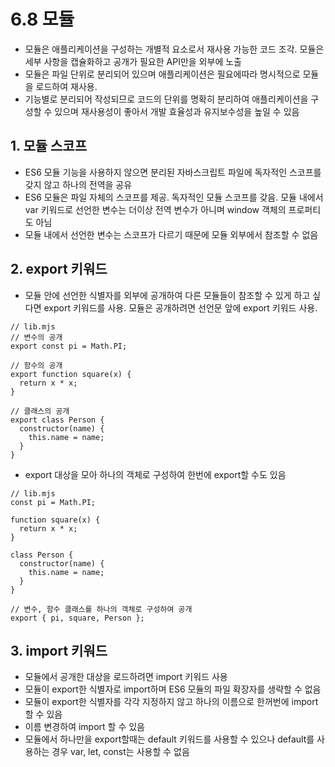 # 6.8 모듈
- 모듈은 애플리케이션을 구성하는 개별적 요소로서 재사용 가능한 코드 조각. 모듈은 세부 사항을 캡슐화하고 공개가 필요한 API만을 외부에 노출
- 모듈은 파일 단위로 분리되어 있으며 애플리케이션은 필요에따라 명시적으로 모듈을 로드하여 재사용.
- 기능별로 분리되어 작성되므로 코드의 단위를 명확히 분리하여 애플리케이션을 구성할 수 있으며 재사용성이 좋아서 개발 효율성과 유지보수성을 높일 수 있음

## 1. 모듈 스코프
- ES6 모듈 기능을 사용하지 않으면 분리된 자바스크립트 파일에 독자적인 스코프를 갖지 않고 하나의 전역을 공유
- ES6 모듈은 파일 자체의 스코프를 제공. 독자적인 모듈 스코프를 갖음. 모듈 내에서 var 키워드로 선언한 변수는 더이상 전역 변수가 아니며 window 객체의 프로퍼티도 아님
- 모듈 내에서 선언한 변수는 스코프가 다르기 때문에 모듈 외부에서 참조할 수 없음

## 2. export 키워드
- 모듈 안에 선언한 식별자를 외부에 공개하여 다른 모듈들이 참조할 수 있게 하고 싶다면 export 키워드를 사용. 모듈은 공개하려면 선언문 앞에 export 키워드 사용.
```
// lib.mjs
// 변수의 공개
export const pi = Math.PI;

// 함수의 공개
export function square(x) {
  return x * x;
}

// 클래스의 공개
export class Person {
  constructor(name) {
    this.name = name;
  }
}
```
- export 대상을 모아 하나의 객체로 구성하여 한번에 export할 수도 있음

```
// lib.mjs
const pi = Math.PI;

function square(x) {
  return x * x;
}

class Person {
  constructor(name) {
    this.name = name;
  }
}

// 변수, 함수 클래스를 하나의 객체로 구성하여 공개
export { pi, square, Person };
```

## 3. import 키워드
- 모듈에서 공개한 대상을 로드하려면 import 키워드 사용
- 모듈이 export한 식별자로 import하며 ES6 모듈의 파일 확장자를 생략할 수 없음
- 모듈이 export한 식별자를 각각 지정하지 않고 하나의 이름으로 한꺼번에 import할 수 있음
- 이름 변경하여 import 할 수 있음
- 모듈에서 하나만을 export할때는 default 키워드를 사용할 수 있으나 default를 사용하는 경우 var, let, const는 사용할 수 없음

